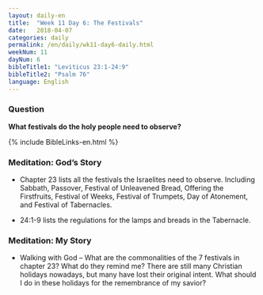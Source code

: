 ```yaml
---
layout: daily-en
title:  "Week 11 Day 6: The Festivals"
date:   2018-04-07
categories: daily
permalink: /en/daily/wk11-day6-daily.html
weekNum: 11
dayNum: 6
bibleTitle1: "Leviticus 23:1-24:9"
bibleTitle2: "Psalm 76"
language: English
---
```


### Question
**What festivals do the holy people need to observe?**

{% include BibleLinks-en.html %}

### Meditation: God’s Story
* Chapter 23 lists all the festivals the Israelites need to observe. Including Sabbath, Passover, Festival of Unleavened Bread, Offering the Firstfruits, Festival of Weeks, Festival of Trumpets, Day of Atonement, and Festival of Tabernacles.

* 24:1-9 lists the regulations for the lamps and breads in the Tabernacle.

### Meditation: My Story
* Walking with God – What are the commonalities of the 7 festivals in chapter 23? What do they remind me? There are still many Christian holidays nowadays, but many have lost their original intent. What should I do in these holidays for the remembrance of my savior?
